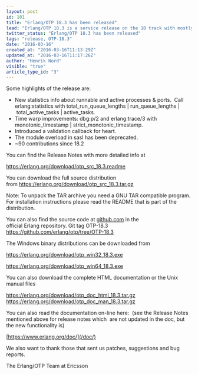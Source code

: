 ```yaml
---
layout: post
id: 101
title: "Erlang/OTP 18.3 has been released"
lead: "Erlang/OTP 18.3 is a service release on the 18 track with mostly bug fixes, but is does contain a number of new features and characteristics improvements as well."
twitter_status: "Erlang/OTP 18.3 has been released"
tags: "release, OTP-18.3"
date: "2016-03-16"
created_at: "2016-03-16T11:13:29Z"
updated_at: "2016-03-16T11:17:26Z"
author: "Henrik Nord"
visible: "true"
article_type_id: "3"
---
```


Some highlights of the release are:
* New statistics info about runnable and active processes & ports. 
 Call erlang:statistics with total_run_queue_lengths | run_queue_lengths | total_active_tasks | active_tasks.
* Time warp improvements: dbg:p/2 and erlang:trace/3 with monotonic_timestamp | strict_monotonic_timestamp.
* Introduced a validation callback for heart.
* The module overload in sasl has been deprecated.
* ~90 contributions since 18.2

You can find the Release Notes with more detailed info at

<https://erlang.org/download/otp_src_18.3.readme>

You can download the full source distribution from <https://erlang.org/download/otp_src_18.3.tar.gz>

Note: To unpack the TAR archive you need a GNU TAR compatible program. For installation instructions please read the README that is part of the distribution.

You can also find the source code at [github.com](http://github.com/) in the official Erlang repository. Git tag OTP-18.3
<https://github.com/erlang/otp/tree/OTP-18.3>

The Windows binary distributions can be downloaded from

<https://erlang.org/download/otp_win32_18.3.exe>

<https://erlang.org/download/otp_win64_18.3.exe>

You can also download the complete HTML documentation or the Unix manual files

<https://erlang.org/download/otp_doc_html_18.3.tar.gz> 
<https://erlang.org/download/otp_doc_man_18.3.tar.gz>


 You can also read the documentation on-line here: 
 (see the Release Notes mentioned above for release notes which 
 are not updated in the doc, but the new functionality is)

[https://www.erlang.org/doc/](/doc/)

 We also want to thank those that sent us patches, suggestions and bug reports.

 The Erlang/OTP Team at Ericsson
